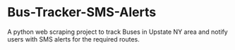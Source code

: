 # Bus-Tracker-SMS-Alerts
A python web scraping project to track Buses in Upstate NY area and notify users with SMS alerts for the required routes.
